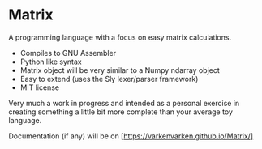 # Matrix

A programming language with a focus on easy matrix calculations.

- Compiles to GNU Assembler
- Python like syntax
- Matrix object will be very similar to a Numpy ndarray object
- Easy to extend (uses the Sly lexer/parser framework)
- MIT license

Very much a work in progress and intended as a personal exercise in creating something a little bit more complete than your average toy language.

Documentation (if any) will be on [https://varkenvarken.github.io/Matrix/]
